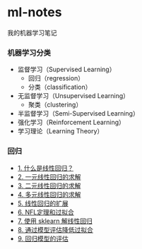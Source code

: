 # ml-notes

我的机器学习笔记

### 机器学习分类

* 监督学习（Supervised Learning）
  - 回归（regression）
  - 分类（classification）
* 无监督学习（Unsupervised Learning）
  - 聚类（clustering）
* 半监督学习（Semi-Supervised Learning）
* 强化学习（Reinforcement Learning）
* 学习理论（Learning Theory）

### 回归

* [1. 什么是线性回归？](回归/1.%20什么是线性回归.ipynb)
* [2. 一元线性回归的求解](回归/2.%20一元线性回归的求解.ipynb)
* [3. 二元线性回归的求解](回归/3.%20二元线性回归的求解.ipynb)
* [4. 多元线性回归的求解](回归/4.%20多元线性回归的求解.ipynb)
* [5. 线性回归的扩展](回归/5.%20线性回归的扩展.ipynb)
* [6. NFL定理和过拟合](回归/6.%20NFL定理和过拟合.ipynb)
* [7. 使用 sklearn 解线性回归](回归/7.%20使用%20sklearn%20解线性回归.ipynb)
* [8. 通过模型评估降低过拟合](回归/8.%20通过模型评估降低过拟合.ipynb)
* [9. 回归模型的评估](回归/9.%20回归模型的评估.ipynb)

